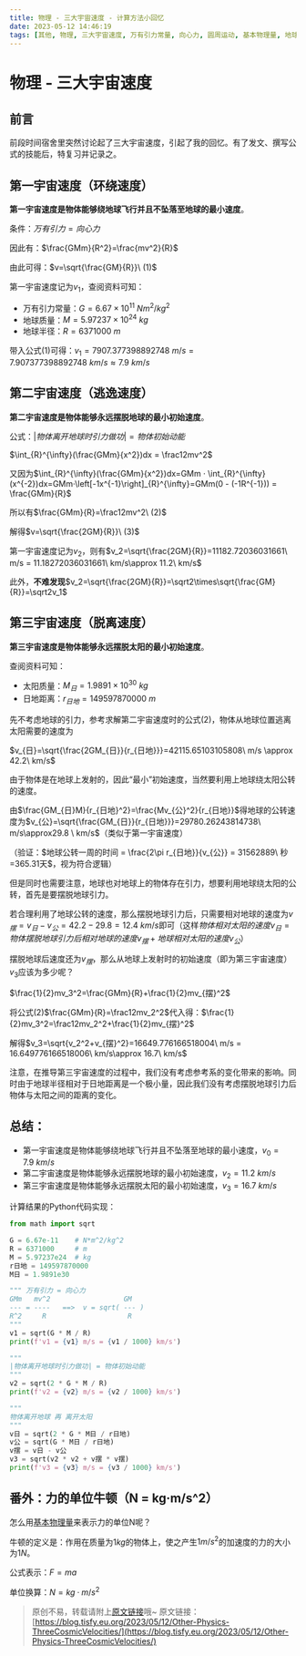 ```yaml
---
title: 物理 - 三大宇宙速度 - 计算方法小回忆
date: 2023-05-12 14:46:19
tags: [其他, 物理, 三大宇宙速度, 万有引力常量, 向心力, 圆周运动, 基本物理量, 地球公转]
---
```


# 物理 - 三大宇宙速度

## 前言

前段时间宿舍里突然讨论起了三大宇宙速度，引起了我的回忆。有了发文、撰写公式的技能后，特复习并记录之。

## 第一宇宙速度（环绕速度）

**第一宇宙速度是物体能够绕地球飞行并且不坠落至地球的最小速度**。

条件：$万有引力 = 向心力$

因此有：$\frac{GMm}{R^2}=\frac{mv^2}{R}$

由此可得：$v=\sqrt{\frac{GM}{R}}\ (1)$

第一宇宙速度记为$v_1$，查阅资料可知：

+ 万有引力常量：$G=6.67\times 10^{11}\ Nm^2/kg^2$
+ 地球质量：$M = 5.97237\times 10^{24}\ kg$
+ 地球半径：$R = 6371000\ m$

带入公式(1)可得：$v_1=7907.377398892748\ m/s = 7.907377398892748\ km/s\approx 7.9\ km/s$

## 第二宇宙速度（逃逸速度）

**第二宇宙速度是物体能够永远摆脱地球的最小初始速度**。

公式：$|物体离开地球时引力做功| = 物体初始动能$

$\int_{R}^{\infty}(\frac{GMm}{x^2})dx = \frac12mv^2$

又因为$\int_{R}^{\infty}(\frac{GMm}{x^2})dx=GMm · \int_{R}^{\infty}(x^{-2})dx=GMm·\left[-1x^{-1}\right]_{R}^{\infty}=GMm(0 - (-1R^{-1})) = \frac{GMm}{R}$

所以有$\frac{GMm}{R}=\frac12mv^2\ (2)$

解得$v=\sqrt{\frac{2GM}{R}}\ (3)$

第一宇宙速度记为$v_2$，则有$v_2=\sqrt{\frac{2GM}{R}}=11182.72036031661\ m/s = 11.18272036031661\ km/s\approx 11.2\ km/s$

此外，**不难发现**$v_2=\sqrt{\frac{2GM}{R}}=\sqrt2\times\sqrt{\frac{GM}{R}}=\sqrt2v_1$

## 第三宇宙速度（脱离速度）

**第三宇宙速度是物体能够永远摆脱太阳的最小初始速度**。

查阅资料可知：

+ 太阳质量：$M_{日} = 1.9891\times 10^{30}\ kg$
+ 日地距离：$r_{日地} = 149597870000\ m$

先不考虑地球的引力，参考求解第二宇宙速度时的公式(2)，物体从地球位置逃离太阳需要的速度为

$v_{日}=\sqrt{\frac{2GM_{日}}{r_{日地}}}=42115.65103105808\ m/s \approx 42.2\ km/s$

<!-- 由于物体既要逃离地球又要逃离太阳，因此参考求解第二宇宙速度时的公式(2)，有： -->

<!-- $\frac{GMm}{R}+\frac{GM_{日}m}{r_{日地}}=\frac{1}{2}mv^2$ -->

<!-- 解得物体相对于太阳的初速度$v=\sqrt{2G(\frac{M}{R} + \frac{M_{日}}{r_{日地}})}$ -->

由于物体是在地球上发射的，因此“最小”初始速度，当然要利用上地球绕太阳公转的速度。

由$\frac{GM_{日}M}{r_{日地}^2}=\frac{Mv_{公}^2}{r_{日地}}$得地球的公转速度为$v_{公}=\sqrt{\frac{GM_{日}}{r_{日地}}}=29780.26243814738\ m/s\approx29.8 \ km/s$（类似于第一宇宙速度）

（验证：$地球公转一周的时间 = \frac{2\pi r_{日地}}{v_{公}} = 31562889\ 秒=365.31天$，视为符合逻辑）

但是同时也需要注意，地球也对地球上的物体存在引力，想要利用地球绕太阳的公转，首先是要摆脱地球引力。

若合理利用了地球公转的速度，那么摆脱地球引力后，只需要相对地球的速度为$v_{摆} = v_{日} - v_{公} = 42.2-29.8=12.4\ km/s$即可（这样$物体相对太阳的速度v_{日} = 物体摆脱地球引力后相对地球的速度v_{摆} + 地球相对太阳的速度v_{公}$）

摆脱地球后速度还为$v_{摆}$，那么从地球上发射时的初始速度（即为第三宇宙速度）$v_3$应该为多少呢？

$\frac{1}{2}mv_3^2=\frac{GMm}{R}+\frac{1}{2}mv_{摆}^2$

将公式(2)$\frac{GMm}{R}=\frac12mv_2^2$代入得：$\frac{1}{2}mv_3^2=\frac12mv_2^2+\frac{1}{2}mv_{摆}^2$

解得$v_3=\sqrt{v_2^2+v_{摆}^2}=16649.776166518004\ m/s = 16.649776166518006\ km/s\approx 16.7\ km/s$

注意，在推导第三宇宙速度的过程中，我们没有考虑参考系的变化带来的影响。同时由于地球半径相对于日地距离是一个极小量，因此我们没有考虑摆脱地球引力后物体与太阳之间的距离的变化。

## 总结：

+ 第一宇宙速度是物体能够绕地球飞行并且不坠落至地球的最小速度，$v_0=7.9\ km/s$
+ 第二宇宙速度是物体能够永远摆脱地球的最小初始速度，$v_2=11.2\ km/s$
+ 第三宇宙速度是物体能够永远摆脱太阳的最小初始速度，$v_3=16.7\ km/s$

计算结果的Python代码实现：

```python
from math import sqrt

G = 6.67e-11    # N*m^2/kg^2
R = 6371000     # m
M = 5.97237e24  # kg
r日地 = 149597870000
M日 = 1.9891e30

""" 万有引力 = 向心力
GMm   mv^2                  GM
--- = ----   ==>  v = sqrt( --- )
R^2     R                    R
"""
v1 = sqrt(G * M / R)
print(f'v1 = {v1} m/s = {v1 / 1000} km/s')

"""
|物体离开地球时引力做功| = 物体初始动能
"""
v2 = sqrt(2 * G * M / R)
print(f'v2 = {v2} m/s = {v2 / 1000} km/s')

"""
物体离开地球 再 离开太阳
"""
v日 = sqrt(2 * G * M日 / r日地)
v公 = sqrt(G * M日 / r日地)
v摆 = v日 - v公
v3 = sqrt(v2 * v2 + v摆 * v摆)
print(f'v3 = {v3} m/s = {v3 / 1000} km/s')
```

## 番外：力的单位牛顿（N = kg·m/s^2）

怎么用[基本物理量](https://baike.baidu.com/item/%E5%9F%BA%E6%9C%AC%E7%89%A9%E7%90%86%E9%87%8F/9386775)来表示力的单位N呢？

牛顿的定义是：作用在质量为$1kg$的物体上，使之产生$1m/s^2$的加速度的力的大小为$1N$。

公式表示：$F=ma$

单位换算：$N = kg·m/s^2$

> 原创不易，转载请附上[原文链接](https://blog.tisfy.eu.org/2023/05/12/Other-Physics-ThreeCosmicVelocities/)哦~
> 原文链接：[https://blog.tisfy.eu.org/2023/05/12/Other-Physics-ThreeCosmicVelocities/](https://blog.tisfy.eu.org/2023/05/12/Other-Physics-ThreeCosmicVelocities/)